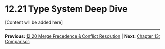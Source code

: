 # 12.21 Type System Deep Dive

[Content will be added here]

---

**Previous:** [12.20 Merge Precedence & Conflict Resolution](./12.20-merge-precedence-conflict-resolution.md) | **Next:** [Chapter 13: Comparison](../13-comparison/index.md)
